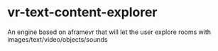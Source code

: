 # vr-text-content-explorer
An engine based on aframevr that will let the user explore rooms with images/text/video/objects/sounds

